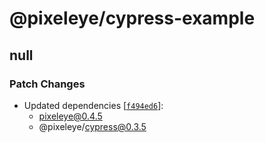 # @pixeleye/cypress-example

## null

### Patch Changes

- Updated dependencies [[`f494ed6`](https://github.com/pixeleye-io/pixeleye/commit/f494ed683c635245702b3c8e97e334b5d7c8b1af)]:
  - pixeleye@0.4.5
  - @pixeleye/cypress@0.3.5

